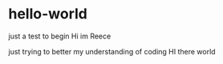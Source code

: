 # hello-world
just a test to begin
Hi im Reece

just trying to better my understanding of coding
HI there world
